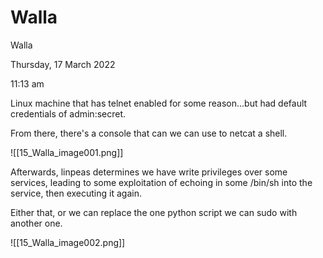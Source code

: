 # Walla

Walla

Thursday, 17 March 2022

11:13 am

Linux machine that has telnet enabled for some reason...but had default credentials of admin:secret.

&#x20;

From there, there's a console that can we can use to netcat a shell.

!\[\[15\_Walla\_image001.png]]

&#x20;

Afterwards, linpeas determines we have write privileges over some services, leading to some exploitation of echoing in some /bin/sh into the service, then executing it again.

&#x20;

Either that, or we can replace the one python script we can sudo with another one.

!\[\[15\_Walla\_image002.png]]

&#x20;
